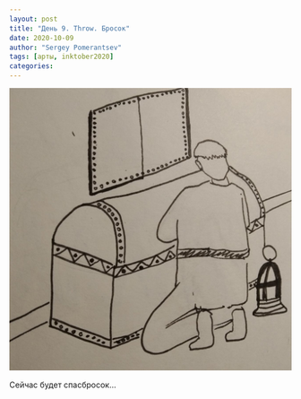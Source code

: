 ```yaml
---
layout: post
title: "День 9. Throw. Бросок"
date: 2020-10-09
author: "Sergey Pomerantsev"
tags: [арты, inktober2020]
categories:
---
```


![](/assets/images/inktober20-9.jpg)

Сейчас будет спасбросок...
